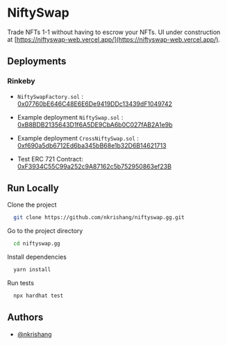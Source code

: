 
# NiftySwap

Trade NFTs 1-1 without having to escrow your NFTs. UI under construction at [https://niftyswap-web.vercel.app/](https://niftyswap-web.vercel.app/).

## Deployments

### Rinkeby

- `NiftySwapFactory.sol` : [0x07760bE646C48E6E6De9419DDc13439dF1049742](https://rinkeby.etherscan.io/address/0x07760bE646C48E6E6De9419DDc13439dF1049742#code)

- Example deployment `NiftySwap.sol` : [0xB8BDB2135643D1f6A5DE9CbA6b0C027fAB2A1e9b](https://rinkeby.etherscan.io/address/0xB8BDB2135643D1f6A5DE9CbA6b0C027fAB2A1e9b#code)

- Example deployment `CrossNiftySwap.sol` : [0xf690a5db6712Ed6ba345bB68e1b32D6B14621713](https://rinkeby.etherscan.io/address/0xf690a5db6712Ed6ba345bB68e1b32D6B14621713#code)

- Test ERC 721 Contract: [0xF3934C55C99a252c9A87162c5b752950863ef23B](https://rinkeby.etherscan.io/address/0xF3934C55C99a252c9A87162c5b752950863ef23B#code)

## Run Locally

Clone the project

```bash
  git clone https://github.com/nkrishang/niftyswap.gg.git
```

Go to the project directory

```bash
  cd niftyswap.gg
```

Install dependencies

```bash
  yarn install
```

Run tests

```bash
  npx hardhat test
```

## Authors

- [@nkrishang](https://www.github.com/nkrishang)
